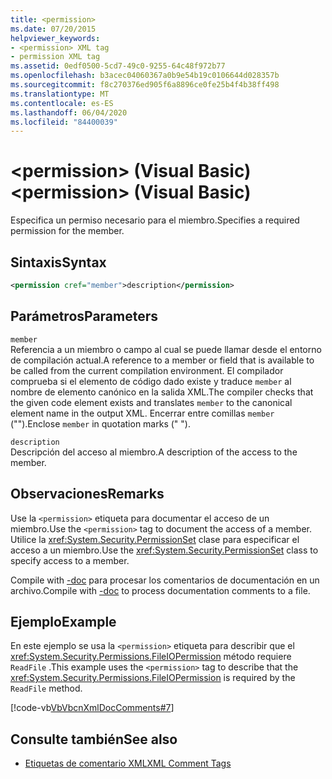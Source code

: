 ```yaml
---
title: <permission>
ms.date: 07/20/2015
helpviewer_keywords:
- <permission> XML tag
- permission XML tag
ms.assetid: 0edf0500-5cd7-49c0-9255-64c48f972b77
ms.openlocfilehash: b3acec04060367a0b9e54b19c0106644d028357b
ms.sourcegitcommit: f8c270376ed905f6a8896ce0fe25b4f4b38ff498
ms.translationtype: MT
ms.contentlocale: es-ES
ms.lasthandoff: 06/04/2020
ms.locfileid: "84400039"
---
```

# <a name="permission-visual-basic"></a><span data-ttu-id="8b542-101">\<permission> (Visual Basic)</span><span class="sxs-lookup"><span data-stu-id="8b542-101">\<permission> (Visual Basic)</span></span>
<span data-ttu-id="8b542-102">Especifica un permiso necesario para el miembro.</span><span class="sxs-lookup"><span data-stu-id="8b542-102">Specifies a required permission for the member.</span></span>  
  
## <a name="syntax"></a><span data-ttu-id="8b542-103">Sintaxis</span><span class="sxs-lookup"><span data-stu-id="8b542-103">Syntax</span></span>  
  
```xml  
<permission cref="member">description</permission>  
```  
  
## <a name="parameters"></a><span data-ttu-id="8b542-104">Parámetros</span><span class="sxs-lookup"><span data-stu-id="8b542-104">Parameters</span></span>  
 `member`  
 <span data-ttu-id="8b542-105">Referencia a un miembro o campo al cual se puede llamar desde el entorno de compilación actual.</span><span class="sxs-lookup"><span data-stu-id="8b542-105">A reference to a member or field that is available to be called from the current compilation environment.</span></span> <span data-ttu-id="8b542-106">El compilador comprueba si el elemento de código dado existe y traduce `member` al nombre de elemento canónico en la salida XML.</span><span class="sxs-lookup"><span data-stu-id="8b542-106">The compiler checks that the given code element exists and translates `member` to the canonical element name in the output XML.</span></span> <span data-ttu-id="8b542-107">Encerrar entre comillas `member` ("").</span><span class="sxs-lookup"><span data-stu-id="8b542-107">Enclose `member` in quotation marks (" ").</span></span>  
  
 `description`  
 <span data-ttu-id="8b542-108">Descripción del acceso al miembro.</span><span class="sxs-lookup"><span data-stu-id="8b542-108">A description of the access to the member.</span></span>  
  
## <a name="remarks"></a><span data-ttu-id="8b542-109">Observaciones</span><span class="sxs-lookup"><span data-stu-id="8b542-109">Remarks</span></span>  
 <span data-ttu-id="8b542-110">Use la `<permission>` etiqueta para documentar el acceso de un miembro.</span><span class="sxs-lookup"><span data-stu-id="8b542-110">Use the `<permission>` tag to document the access of a member.</span></span> <span data-ttu-id="8b542-111">Utilice la <xref:System.Security.PermissionSet> clase para especificar el acceso a un miembro.</span><span class="sxs-lookup"><span data-stu-id="8b542-111">Use the <xref:System.Security.PermissionSet> class to specify access to a member.</span></span>  
  
 <span data-ttu-id="8b542-112">Compile with [-doc](../../reference/command-line-compiler/doc.md) para procesar los comentarios de documentación en un archivo.</span><span class="sxs-lookup"><span data-stu-id="8b542-112">Compile with [-doc](../../reference/command-line-compiler/doc.md) to process documentation comments to a file.</span></span>  
  
## <a name="example"></a><span data-ttu-id="8b542-113">Ejemplo</span><span class="sxs-lookup"><span data-stu-id="8b542-113">Example</span></span>  
 <span data-ttu-id="8b542-114">En este ejemplo se usa la `<permission>` etiqueta para describir que el <xref:System.Security.Permissions.FileIOPermission> método requiere `ReadFile` .</span><span class="sxs-lookup"><span data-stu-id="8b542-114">This example uses the `<permission>` tag to describe that the <xref:System.Security.Permissions.FileIOPermission> is required by the `ReadFile` method.</span></span>  
  
 [!code-vb[VbVbcnXmlDocComments#7](~/samples/snippets/visualbasic/VS_Snippets_VBCSharp/VbVbcnXmlDocComments/VB/Class1.vb#7)]  
  
## <a name="see-also"></a><span data-ttu-id="8b542-115">Consulte también</span><span class="sxs-lookup"><span data-stu-id="8b542-115">See also</span></span>

- [<span data-ttu-id="8b542-116">Etiquetas de comentario XML</span><span class="sxs-lookup"><span data-stu-id="8b542-116">XML Comment Tags</span></span>](index.md)

